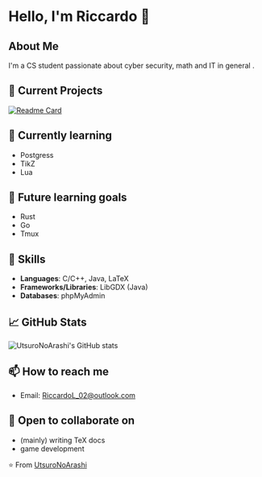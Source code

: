 # Hello, I'm Riccardo 👋

## About Me
I'm a CS student passionate about cyber security, 
math and IT in general . 

## 🔭 Current Projects
[![Readme Card](https://github-readme-stats.vercel.app/api/pin/?username=anuraghazra&repo=github-readme-stats)](https://github.com/anuraghazra/github-readme-stats)

## 🌱 Currently learning 
- Postgress
- TikZ
- Lua

## 🎯 Future learning goals 
- Rust
- Go
- Tmux

## 💼 Skills
- **Languages**: C/C++, Java, LaTeX
- **Frameworks/Libraries**: LibGDX (Java)
- **Databases**: phpMyAdmin

## 📈 GitHub Stats
![UtsuroNoArashi's GitHub stats](https://github-readme-stats.vercel.app/api?username=UtsuroNoArashi&show_icons=true&theme=rose_pine)

## 📫 How to reach me
- Email: RiccardoL_02@outlook.com

## 🤝 Open to collaborate on
- (mainly) writing TeX docs
- game development

⭐️ From [UtsuroNoArashi](https://github.com/UtsuroNoArashi)
